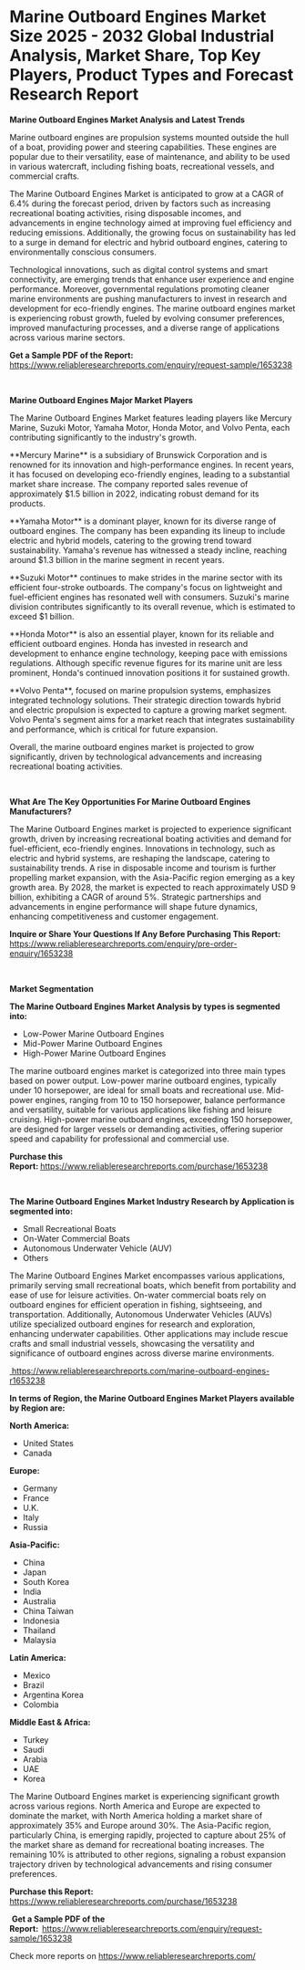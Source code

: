 <p><h1>Marine Outboard Engines Market Size 2025 - 2032 Global Industrial Analysis, Market Share, Top Key Players, Product Types and Forecast Research Report</h1></p><p><strong>Marine Outboard Engines Market Analysis and Latest Trends</strong></p>
<p><p>Marine outboard engines are propulsion systems mounted outside the hull of a boat, providing power and steering capabilities. These engines are popular due to their versatility, ease of maintenance, and ability to be used in various watercraft, including fishing boats, recreational vessels, and commercial crafts. </p><p>The Marine Outboard Engines Market is anticipated to grow at a CAGR of 6.4% during the forecast period, driven by factors such as increasing recreational boating activities, rising disposable incomes, and advancements in engine technology aimed at improving fuel efficiency and reducing emissions. Additionally, the growing focus on sustainability has led to a surge in demand for electric and hybrid outboard engines, catering to environmentally conscious consumers. </p><p>Technological innovations, such as digital control systems and smart connectivity, are emerging trends that enhance user experience and engine performance. Moreover, governmental regulations promoting cleaner marine environments are pushing manufacturers to invest in research and development for eco-friendly engines. The marine outboard engines market is experiencing robust growth, fueled by evolving consumer preferences, improved manufacturing processes, and a diverse range of applications across various marine sectors.</p></p>
<p><strong>Get a Sample PDF of the Report:&nbsp;</strong> <a href="https://www.reliableresearchreports.com/enquiry/request-sample/1653238?utm_campaign=3265&utm_medium=2&utm_source=Github&utm_content=ia&utm_term=05032025&utm_id=marine-outboard-engines">https://www.reliableresearchreports.com/enquiry/request-sample/1653238</a></p>
<p>&nbsp;</p>
<p><strong>Marine Outboard Engines Major Market Players</strong></p>
<p><p>The Marine Outboard Engines Market features leading players like Mercury Marine, Suzuki Motor, Yamaha Motor, Honda Motor, and Volvo Penta, each contributing significantly to the industry's growth. </p><p>**Mercury Marine** is a subsidiary of Brunswick Corporation and is renowned for its innovation and high-performance engines. In recent years, it has focused on developing eco-friendly engines, leading to a substantial market share increase. The company reported sales revenue of approximately $1.5 billion in 2022, indicating robust demand for its products.</p><p>**Yamaha Motor** is a dominant player, known for its diverse range of outboard engines. The company has been expanding its lineup to include electric and hybrid models, catering to the growing trend toward sustainability. Yamaha's revenue has witnessed a steady incline, reaching around $1.3 billion in the marine segment in recent years.</p><p>**Suzuki Motor** continues to make strides in the marine sector with its efficient four-stroke outboards. The company's focus on lightweight and fuel-efficient engines has resonated well with consumers. Suzuki's marine division contributes significantly to its overall revenue, which is estimated to exceed $1 billion.</p><p>**Honda Motor** is also an essential player, known for its reliable and efficient outboard engines. Honda has invested in research and development to enhance engine technology, keeping pace with emissions regulations. Although specific revenue figures for its marine unit are less prominent, Honda's continued innovation positions it for sustained growth.</p><p>**Volvo Penta**, focused on marine propulsion systems, emphasizes integrated technology solutions. Their strategic direction towards hybrid and electric propulsion is expected to capture a growing market segment. Volvo Penta's segment aims for a market reach that integrates sustainability and performance, which is critical for future expansion.</p><p>Overall, the marine outboard engines market is projected to grow significantly, driven by technological advancements and increasing recreational boating activities.</p></p>
<p>&nbsp;</p>
<p><strong>What Are The Key Opportunities For Marine Outboard Engines Manufacturers?</strong></p>
<p><p>The Marine Outboard Engines market is projected to experience significant growth, driven by increasing recreational boating activities and demand for fuel-efficient, eco-friendly engines. Innovations in technology, such as electric and hybrid systems, are reshaping the landscape, catering to sustainability trends. A rise in disposable income and tourism is further propelling market expansion, with the Asia-Pacific region emerging as a key growth area. By 2028, the market is expected to reach approximately USD 9 billion, exhibiting a CAGR of around 5%. Strategic partnerships and advancements in engine performance will shape future dynamics, enhancing competitiveness and customer engagement.</p></p>
<p><strong>Inquire or Share Your Questions If Any Before Purchasing This Report:</strong> <a href="https://www.reliableresearchreports.com/enquiry/pre-order-enquiry/1653238?utm_campaign=3265&utm_medium=2&utm_source=Github&utm_content=ia&utm_term=05032025&utm_id=marine-outboard-engines">https://www.reliableresearchreports.com/enquiry/pre-order-enquiry/1653238</a></p>
<p>&nbsp;</p>
<p><strong>Market Segmentation</strong></p>
<p><strong>The Marine Outboard Engines Market Analysis by types is segmented into:</strong></p>
<p><ul><li>Low-Power Marine Outboard Engines</li><li>Mid-Power Marine Outboard Engines</li><li>High-Power Marine Outboard Engines</li></ul></p>
<p><p>The marine outboard engines market is categorized into three main types based on power output. Low-power marine outboard engines, typically under 10 horsepower, are ideal for small boats and recreational use. Mid-power engines, ranging from 10 to 150 horsepower, balance performance and versatility, suitable for various applications like fishing and leisure cruising. High-power marine outboard engines, exceeding 150 horsepower, are designed for larger vessels or demanding activities, offering superior speed and capability for professional and commercial use.</p></p>
<p><strong>Purchase this Report:&nbsp;</strong><a href="https://www.reliableresearchreports.com/purchase/1653238?utm_campaign=3265&utm_medium=2&utm_source=Github&utm_content=ia&utm_term=05032025&utm_id=marine-outboard-engines">https://www.reliableresearchreports.com/purchase/1653238</a></p>
<p>&nbsp;</p>
<p><strong>The Marine Outboard Engines Market Industry Research by Application is segmented into:</strong></p>
<p><ul><li>Small Recreational Boats</li><li>On-Water Commercial Boats</li><li>Autonomous Underwater Vehicle (AUV)</li><li>Others</li></ul></p>
<p><p>The Marine Outboard Engines Market encompasses various applications, primarily serving small recreational boats, which benefit from portability and ease of use for leisure activities. On-water commercial boats rely on outboard engines for efficient operation in fishing, sightseeing, and transportation. Additionally, Autonomous Underwater Vehicles (AUVs) utilize specialized outboard engines for research and exploration, enhancing underwater capabilities. Other applications may include rescue crafts and small industrial vessels, showcasing the versatility and significance of outboard engines across diverse marine environments.</p></p>
<p><a href="https://www.reliableresearchreports.com/marine-outboard-engines-r1653238?utm_campaign=3265&utm_medium=2&utm_source=Github&utm_content=ia&utm_term=05032025&utm_id=marine-outboard-engines">&nbsp;https://www.reliableresearchreports.com/marine-outboard-engines-r1653238</a></p>
<p><strong>In terms of Region, the Marine Outboard Engines Market Players available by Region are:</strong></p>
<p>
    <p> <strong> North America: </strong>
        <ul>
            <li>United States</li>
            <li>Canada</li>
        </ul>
        </p> 
    <p> <strong> Europe: </strong>
        <ul>
            <li>Germany</li>
            <li>France</li>
            <li>U.K.</li>
            <li>Italy</li>
            <li>Russia</li>
        </ul>
        </p> 
    <p> <strong> Asia-Pacific: </strong>
        <ul>
            <li>China</li>
            <li>Japan</li>
            <li>South Korea</li>
            <li>India</li>
            <li>Australia</li>
            <li>China Taiwan</li>
            <li>Indonesia</li>
            <li>Thailand</li>
            <li>Malaysia</li>
        </ul>
        </p> 
    <p> <strong> Latin America: </strong>
        <ul>
            <li>Mexico</li>
            <li>Brazil</li>
            <li>Argentina Korea</li>
            <li>Colombia</li>
        </ul>
        </p> 
    <p> <strong> Middle East & Africa: </strong>
        <ul>
            <li>Turkey</li>
            <li>Saudi</li>
            <li>Arabia</li>
            <li>UAE</li>
            <li>Korea</li>
        </ul>
    </p>
    </p>
<p><p>The Marine Outboard Engines market is experiencing significant growth across various regions. North America and Europe are expected to dominate the market, with North America holding a market share of approximately 35% and Europe around 30%. The Asia-Pacific region, particularly China, is emerging rapidly, projected to capture about 25% of the market share as demand for recreational boating increases. The remaining 10% is attributed to other regions, signaling a robust expansion trajectory driven by technological advancements and rising consumer preferences.</p></p>
<p><strong>Purchase this Report: </strong><a href="https://www.reliableresearchreports.com/purchase/1653238?utm_campaign=3265&utm_medium=2&utm_source=Github&utm_content=ia&utm_term=05032025&utm_id=marine-outboard-engines">https://www.reliableresearchreports.com/purchase/1653238</a></p>
<p>&nbsp;<strong>Get a Sample PDF of the Report:&nbsp;&nbsp;</strong><a href="https://www.reliableresearchreports.com/enquiry/request-sample/1653238?utm_campaign=3265&utm_medium=2&utm_source=Github&utm_content=ia&utm_term=05032025&utm_id=marine-outboard-engines">https://www.reliableresearchreports.com/enquiry/request-sample/1653238</a></p>
<p><strong></strong></p>
<p>Check more reports on <a href="https://www.reliableresearchreports.com/?utm_campaign=3265&utm_medium=2&utm_source=Github&utm_content=ia&utm_term=05032025&utm_id=marine-outboard-engines">https://www.reliableresearchreports.com/</a></p>
